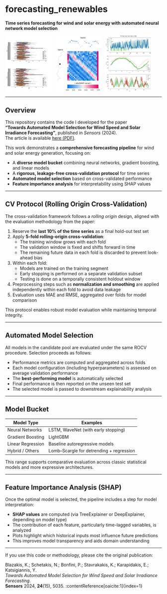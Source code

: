 # forecasting_renewables

**Time series forecasting for wind and solar energy with automated neural network model selection**

<div style="display: flex; gap: 10px;">
  <img src="assets/CV.png" alt="CV"  style="width: 150px;">
  <img src="assets/feature_heatmaps.png" alt="Feature Importance" style="width: 150px;">
  <img src="assets/forecast.png" alt="Forecast" style="width: 150px;">
</div>

---

## Overview

This repository contains the code I developed for the paper  
**“Towards Automated Model Selection for Wind Speed and Solar Irradiance Forecasting”**, published in *Sensors* (2024).  
The article is available [here (PDF)](https://pmc.ncbi.nlm.nih.gov/articles/PMC11314810/pdf/sensors-24-05035.pdf).

This work demonstrates a **comprehensive forecasting pipeline** for wind and solar energy generation, focusing on:

- A **diverse model bucket** combining neural networks, gradient boosting, and linear models  
- A **rigorous, leakage-free cross-validation protocol** for time series  
- **Automated model selection** based on cross-validated performance  
- **Feature importance analysis** for interpretability using SHAP values  

---

## CV Protocol (Rolling Origin Cross-Validation)

The cross-validation framework follows a *rolling origin* design, aligned with the evaluation methodology from the paper:

1. Reserve the **last 10% of the time series** as a final hold-out test set  
2. Apply **5-fold rolling-origin cross-validation**:
   - The training window grows with each fold
   - The validation window is fixed and shifts forward in time
   - The remaining future data in each fold is discarded to prevent look-ahead bias  
3. Within each fold:
   - Models are trained on the training segment
   - Early stopping is performed on a separate validation subset
   - Testing is done on a temporally consistent holdout window  
4. Preprocessing steps such as **normalization and smoothing** are applied independently within each fold to avoid data leakage  
5. Evaluation uses MAE and RMSE, aggregated over folds for model comparison  

This protocol enables robust model evaluation while maintaining temporal integrity.

---

## Automated Model Selection

All models in the candidate pool are evaluated under the same ROCV procedure. Selection proceeds as follows:

- Performance metrics are computed and aggregated across folds  
- Each model configuration (including hyperparameters) is assessed on average validation performance  
- The **best-performing model** is automatically selected  
- Final performance is then reported on the unseen test set  
- The selected model is passed to downstream explainability analysis

---

## Model Bucket

| Model Type          | Examples                                  |
|---------------------|-------------------------------------------|
| Neural Networks     | LSTM, WaveNet (with early stopping)       |
| Gradient Boosting   | LightGBM                                  |
| Linear Regression   | Baseline autoregressive models            |
| Hybrid / Others     | Lomb–Scargle for detrending + regression  |

This range supports comparative evaluation across classic statistical models and more expressive architectures.

---

## Feature Importance Analysis (SHAP)

Once the optimal model is selected, the pipeline includes a step for model interpretation:

- **SHAP values** are computed (via TreeExplainer or DeepExplainer, depending on model type)  
- The contribution of each feature, particularly time-lagged variables, is analyzed  
- Plots highlight which historical inputs most influence future predictions  
- This improves model transparency and aids domain understanding

---

If you use this code or methodology, please cite the original publication:

Blazakis, K.; Schetakis, N.; Bonfini, P.; Stavrakakis, K.; Karapidakis, E.; Katsigiannis, Y.  
*Towards Automated Model Selection for Wind Speed and Solar Irradiance Forecasting*.  
**Sensors** 2024, **24**(15), 5035. :contentReference[oaicite:1]{index=1}

